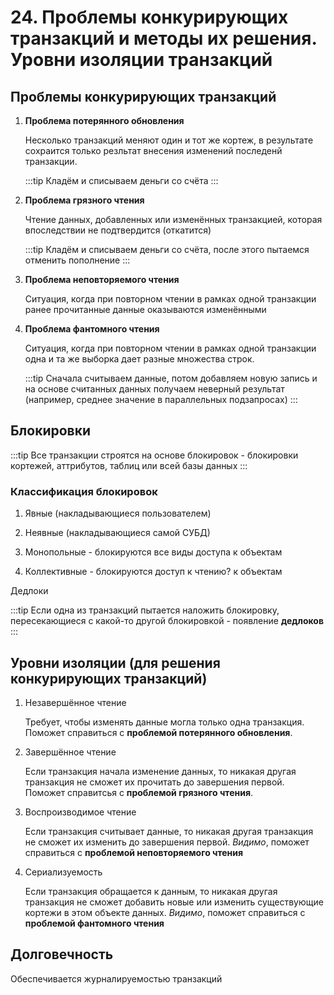 # 24. Проблемы конкурирующих транзакций и методы их решения. Уровни изоляции транзакций

## Проблемы конкурирующих транзакций

1. **Проблема потерянного обновления**

    Несколько транзакций меняют один и тот же кортеж, в результате сохраится только резльтат внесения изменений последенй транзакции.

    :::tip
    Кладём и списываем деньги со счёта
    :::

2. **Проблема грязного чтения**

    Чтение данных, добавленных или изменённых транзакцией, которая впоследствии не подтвердится (откатится)

    :::tip
    Кладём и списываем деньги со счёта, после этого пытаемся отменить пополнение
    :::

3. **Проблема неповторяемого чтения**

   Ситуация, когда при повторном чтении в рамках одной транзакции ранее прочитанные данные оказываются изменёнными

4. **Проблема фантомного чтения**

    Ситуация, когда при повторном чтении в рамках одной транзакции одна и та же выборка дает разные множества строк.

    :::tip
    Сначала считываем данные, потом добавляем новую запись и на основе считанных данных получаем неверный результат (например, среднее значение в параллельных подзапросах)
    :::

## Блокировки

:::tip
Все транзакции строятся на основе блокировок - блокировки кортежей, аттрибутов, таблиц или всей базы данных
:::

### Классификация блокировок

1. Явные (накладывающиеся пользователем)

2. Неявные (накладывающиеся самой СУБД)

3. Монопольные - блокируются все виды доступа к объектам

4. Коллективные - блокируются доступ к чтению? к объектам

Дедлоки

:::tip
Если одна из транзакций пытается наложить блокировку, пересекающиеся с какой-то другой блокировкой - появление **дедлоков**
:::

## Уровни изоляции (для решения конкурирующих транзакций)

1. Незавершённое чтение

    Требует, чтобы изменять данные могла только одна транзакция. Поможет справиться с **проблемой потерянного обновления**.

2. Завершённое чтение

    Если транзакция начала изменение данных, то никакая другая транзакция не сможет их прочитать до завершения первой. Поможет справитсья с **проблемой грязного чтения**.

3. Воспроизводимое чтение

    Если транзакция считывает данные, то никакая другая транзакция не сможет их изменить до завершения первой. _Видимо_, поможет справиться с **проблемой неповторяемого чтения**

4. Сериализуемость

    Если транзакция обращается к данным, то никакая другая транзакция не сможет добавить новые или изменить существующие кортежи в этом объекте данных. _Видимо_, поможет справиться с **проблемой фантомного чтения**

## Долговечность

Обеспечивается журналируемостью транзакций

